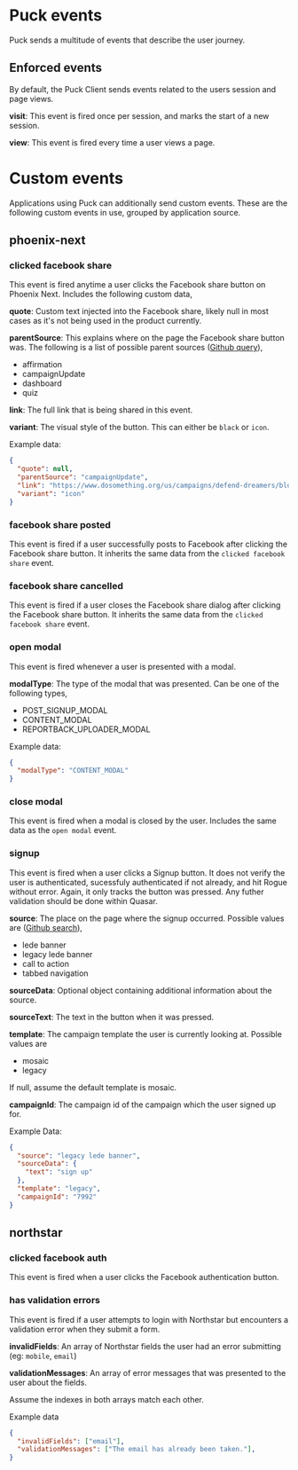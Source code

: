 # Puck events
Puck sends a multitude of events that describe the user journey.

## Enforced events
By default, the Puck Client sends events related to the users session and page views.

**visit**: This event is fired once per session, and marks the start of a new session.

**view**: This event is fired every time a user views a page.

# Custom events
Applications using Puck can additionally send custom events. These are the following custom events in use, grouped by application source.

## phoenix-next

### clicked facebook share
This event is fired anytime a user clicks the Facebook share button on Phoenix Next. Includes the following custom data,

**quote**: Custom text injected into the Facebook share, likely null in most cases as it's not being used in the product currently.

**parentSource**: This explains where on the page the Facebook share button was. The following is a list of possible parent sources ([Github query](https://github.com/DoSomething/phoenix-next/search?utf8=%E2%9C%93&q=parentSource&type=)),
- affirmation
- campaignUpdate
- dashboard
- quiz

**link**: The full link that is being shared in this event.

**variant**: The visual style of the button. This can either be `black` or `icon`.

Example data:
```json
{
  "quote": null,
  "parentSource": "campaignUpdate",
  "link": "https://www.dosomething.org/us/campaigns/defend-dreamers/blocks/usEJ6X1rNeC04iOGSK28Q",
  "variant": "icon"
}
```

### facebook share posted
This event is fired if a user successfully posts to Facebook after clicking the Facebook share button. It inherits the same data from the `clicked facebook share` event.

### facebook share cancelled
This event is fired if a user closes the Facebook share dialog after clicking the Facebook share button. It inherits the same data from the `clicked facebook share` event.

### open modal
This event is fired whenever a user is presented with a modal.

**modalType**: The type of the modal that was presented. Can be one of the following types,
- POST_SIGNUP_MODAL
- CONTENT_MODAL
- REPORTBACK_UPLOADER_MODAL

Example data:
```json
{
  "modalType": "CONTENT_MODAL"
}
```

### close modal
This event is fired when a modal is closed by the user. Includes the same data as the `open modal` event.

### signup
This event is fired when a user clicks a Signup button. It does not verify the user is authenticated, sucessfuly authenticated if not already, and hit Rogue without error. Again, it only tracks the button was pressed. Any futher validation should be done within Quasar.

**source**: The place on the page where the signup occurred. Possible values are ([Github search](https://github.com/DoSomething/phoenix-next/search?utf8=%E2%9C%93&q=SignupButtonFactory&type=)),
- lede banner
- legacy lede banner
- call to action
- tabbed navigation

**sourceData**: Optional object containing additional information about the source.

**sourceText**: The text in the button when it was pressed.

**template**: The campaign template the user is currently looking at. Possible values are
- mosaic
- legacy

If null, assume the default template is mosaic.

**campaignId**: The campaign id of the campaign which the user signed up for.

Example Data:
```json
{
  "source": "legacy lede banner",
  "sourceData": {
    "text": "sign up"
  },
  "template": "legacy",
  "campaignId": "7992"
}
```

## northstar

### clicked facebook auth
This event is fired when a user clicks the Facebook authentication button.

### has validation errors
This event is fired if a user attempts to login with Northstar but encounters a validation error when they submit a form.

**invalidFields**: An array of Northstar fields the user had an error submitting (eg: `mobile`, `email`)

**validationMessages**: An array of error messages that was presented to the user about the fields.

Assume the indexes in both arrays match each other.

Example data
```json
{
  "invalidFields": ["email"],
  "validationMessages": ["The email has already been taken."],
}
```
